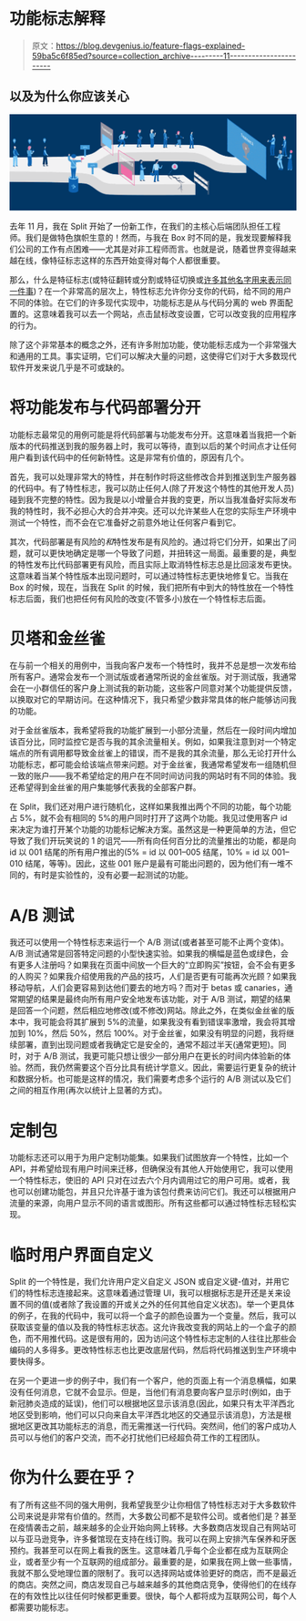 # 功能标志解释

> 原文：<https://blog.devgenius.io/feature-flags-explained-59ba5c6f85ed?source=collection_archive---------11----------------------->

## 以及为什么你应该关心

![](img/8c4a77ce06779fb9d3fea709f2e3c63d.png)

去年 11 月，我在 Split 开始了一份新工作，在我们的主核心后端团队担任工程师。我们是做特色旗帜生意的！然而，与我在 Box 时不同的是，我发现要解释我们公司的工作有点困难——尤其是对非工程师而言。也就是说，随着世界变得越来越在线，像特征标志这样的东西开始变得对每个人都很重要。

那么，什么是特征标志(或特征翻转或分割或特征切换或[许多其他名字用来表示同一件事](https://en.wikipedia.org/wiki/Feature_toggle))？在一个非常高的层次上，特性标志允许你分支你的代码，给不同的用户不同的体验。在它们的许多现代实现中，功能标志是从与代码分离的 web 界面配置的。这意味着我可以去一个网站，点击鼠标改变设置，它可以改变我的应用程序的行为。

除了这个非常基本的概念之外，还有许多附加功能，使功能标志成为一个非常强大和通用的工具。事实证明，它们可以解决大量的问题，这使得它们对于大多数现代软件开发来说几乎是不可或缺的。

# 将功能发布与代码部署分开

功能标志最常见的用例可能是将代码部署与功能发布分开。这意味着当我把一个新版本的代码推送到我的服务器上时，我可以等待，直到以后的某个时间点才让任何用户看到该代码中的任何新特性。这是非常有价值的，原因有几个。

首先，我可以处理非常大的特性，并在制作时将这些修改合并到推送到生产服务器的代码中。有了特性标志，我可以防止任何人(除了开发这个特性的其他开发人员)碰到我不完整的特性。因为我是以小增量合并我的变更，所以当我准备好实际发布我的特性时，我不必担心大的合并冲突。还可以允许某些人在您的实际生产环境中测试一个特性，而不会在它准备好之前意外地让任何客户看到它。

其次，代码部署是有风险的*和*特性发布是有风险的。通过将它们分开，如果出了问题，就可以更快地确定是哪一个导致了问题，并扭转这一局面。最重要的是，典型的特性发布比代码部署更有风险，而且实际上取消特性标志总是比回滚发布更快。这意味着当某个特性版本出现问题时，可以通过特性标志更快地修复它。当我在 Box 的时候，现在，当我在 Split 的时候，我们把所有中到大的特性放在一个特性标志后面，我们也把任何有风险的改变(不管多小)放在一个特性标志后面。

# 贝塔和金丝雀

在与前一个相关的用例中，当我向客户发布一个特性时，我并不总是想一次发布给所有客户。通常会发布一个测试版或者通常所说的金丝雀版。对于测试版，我通常会在一小群信任的客户身上测试我的新功能，这些客户同意对某个功能提供反馈，以换取对它的早期访问。在这种情况下，我只希望少数非常具体的帐户能够访问我的功能。

对于金丝雀版本，我希望将我的功能扩展到一小部分流量，然后在一段时间内增加该百分比，同时监控它是否与我的其余流量相关。例如，如果我注意到对一个特定端点的所有调用都导致金丝雀上的错误，而不是我的其余流量，那么无论打开什么功能标志，都可能会给该端点带来问题。对于金丝雀，我通常希望发布一组随机但一致的账户——我不希望给定的用户在不同时间访问我的网站时有不同的体验。我还希望得到金丝雀的用户集能够代表我的全部客户群。

在 Split，我们还对用户进行随机化，这样如果我推出两个不同的功能，每个功能占 5%，就不会有相同的 5%的用户同时打开了这两个功能。我见过使用客户 id 来决定为谁打开某个功能的功能标记解决方案。虽然这是一种更简单的方法，但它导致了我们开玩笑说的 1 的诅咒——所有向任何百分比的流量推出的功能，都是向 id 以 001 结尾的所有用户推出的(5% = id 以 001–005 结尾，10% = id 以 001–010 结尾，等等)。因此，这些 001 账户是最有可能出问题的，因为他们有一堆不同的，有时是实验性的，没有必要一起测试的功能。

# A/B 测试

我还可以使用一个特性标志来运行一个 A/B 测试(或者甚至可能不止两个变体)。A/B 测试通常是回答特定问题的小型快速实验。如果我的横幅是蓝色或绿色，会有更多人注册吗？如果我在页面中间放一个巨大的“立即购买”按钮，会不会有更多的人购买？如果我介绍使用我的产品的技巧，人们是否更有可能再次光顾？如果我移动导航，人们会更容易到达他们要去的地方吗？而对于 betas 或 canaries，通常期望的结果是最终向所有用户安全地发布该功能，对于 A/B 测试，期望的结果是回答一个问题，然后相应地修改(或不修改)网站。除此之外，在类似金丝雀的版本中，我可能会将其扩展到 5%的流量，如果我没有看到错误率激增，我会将其增加到 10%，然后 50%，然后 100%。对于金丝雀，如果没有明显的问题，我将继续部署，直到出现问题或者我确定它是安全的，通常不超过半天(通常更短)。同时，对于 A/B 测试，我更可能只想让很少一部分用户在更长的时间内体验新的体验。然而，我仍然需要这个百分比具有统计学意义。因此，需要运行更复杂的统计和数据分析。也可能是这样的情况，我们需要考虑多个运行的 A/B 测试以及它们之间的相互作用(再次以统计上显著的方式)。

# 定制包

功能标志还可以用于为用户定制功能集。如果我们试图放弃一个特性，比如一个 API，并希望给现有用户时间来迁移，但确保没有其他人开始使用它，我可以使用一个特性标志，使旧的 API 只对在过去六个月内调用过它的用户可用。或者，我也可以创建功能包，并且只允许基于谁为该包付费来访问它们。我还可以根据用户流量的来源，向用户显示不同的语言或图形。所有这些都可以通过特性标志轻松实现。

# 临时用户界面自定义

Split 的一个特性是，我们允许用户定义自定义 JSON 或自定义键-值对，并用它们的特性标志连接起来。这意味着通过管理 UI，我可以根据标志是开还是关来设置不同的值(或者除了我设置的开或关之外的任何其他自定义状态)。举一个更具体的例子，在我的代码中，我可以将一个盒子的颜色设置为一个变量。然后，我可以获取该变量的值以及我的特性标志状态。这允许我改变我的网站上的一个盒子的颜色，而不用推代码。这是很有用的，因为访问这个特性标志定制的人往往比那些会编码的人多得多。更改特性标志也比更改底层代码，然后将代码推送到生产环境中要快得多。

在另一个更进一步的例子中，我们有一个客户，他的页面上有一个消息横幅，如果没有任何消息，它就不会显示。但是，当他们有消息要向客户显示时(例如，由于新冠肺炎造成的延误)，他们可以根据地区显示该消息(因此，如果只有太平洋西北地区受到影响，他们可以只向来自太平洋西北地区的交通显示该消息)，方法是根据地区更改其功能标志的消息，而无需推送一行代码。突然间，他们的客户成功人员可以与他们的客户交流，而不必打扰他们已经超负荷工作的工程团队。

# 你为什么要在乎？

有了所有这些不同的强大用例，我希望我至少让你相信了特性标志对于大多数软件公司来说是非常有价值的。然而，大多数公司都不是软件公司。或者他们是？甚至在疫情袭击之前，越来越多的企业开始向网上转移。大多数商店发现自己有网站可以与亚马逊竞争，许多餐馆现在支持在线订购。我可以在网上安排汽车保养和牙医预约。我甚至可以在网上看我的医生。这意味着几乎每个企业都在成为互联网企业，或者至少有一个互联网的组成部分。最重要的是，如果我在网上做一些事情，我就不那么受地理位置的限制了。我可以选择网站或体验更好的商店，而不是最近的商店。突然之间，商店发现自己与越来越多的其他商店竞争，使得他们的在线存在的有效性比以往任何时候都更重要。很快，每个人都将成为互联网公司，每个人都需要功能标志。